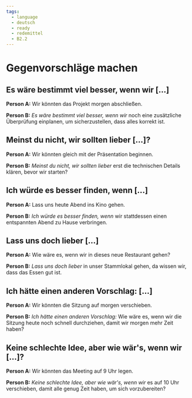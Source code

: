 ```yaml
---
tags:
  - language
  - deutsch
  - ready
  - redemittel
  - B2.2
---
```


# Gegenvorschläge machen

## Es wäre bestimmt viel besser, wenn wir [...]

**Person A:** Wir könnten das Projekt morgen abschließen.

**Person B:** _Es wäre bestimmt viel besser, wenn wir_ noch eine zusätzliche Überprüfung einplanen, um sicherzustellen, dass alles korrekt ist.

## Meinst du nicht, wir sollten lieber [...]?

**Person A:** Wir könnten gleich mit der Präsentation beginnen.

**Person B:** _Meinst du nicht, wir sollten lieber_ erst die technischen Details klären, bevor wir starten?

## Ich würde es besser finden, wenn [...]

**Person A:** Lass uns heute Abend ins Kino gehen.

**Person B:** _Ich würde es besser finden, wenn_ wir stattdessen einen entspannten Abend zu Hause verbringen.

## Lass uns doch lieber [...]

**Person A:** Wie wäre es, wenn wir in dieses neue Restaurant gehen?

**Person B:** _Lass uns doch lieber_ in unser Stammlokal gehen, da wissen wir, dass das Essen gut ist.

## Ich hätte einen anderen Vorschlag: [...]

**Person A:** Wir könnten die Sitzung auf morgen verschieben.

**Person B:** _Ich hätte einen anderen Vorschlag:_ Wie wäre es, wenn wir die Sitzung heute noch schnell durchziehen, damit wir morgen mehr Zeit haben?

## Keine schlechte Idee, aber wie wär's, wenn wir [...]?

**Person A:** Wir könnten das Meeting auf 9 Uhr legen.

**Person B:** _Keine schlechte Idee, aber wie wär's, wenn wir_ es auf 10 Uhr verschieben, damit alle genug Zeit haben, um sich vorzubereiten?
